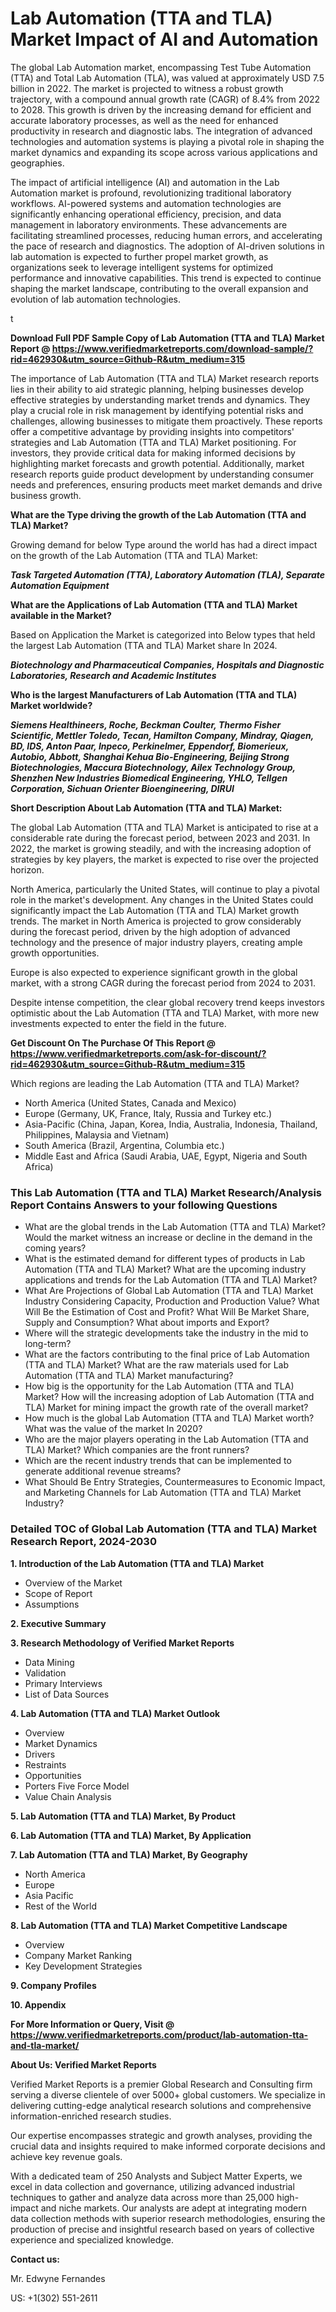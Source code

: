 <meta name="title" content="Global Lab Automation (TTA and TLA) Market Impact of AI and Automation"><meta name="description" content="The global Lab Automation market, encompassing Test Tube Automation (TTA) and Total Lab Automation (TLA), was valued at approximately USD 7.5 billion in 2022. The mark"><meta name="title" content="Lab Automation (TTA and TLA) Market Size, Share, Scope, Trends, Growth, Opportunities, Analysis, Forecast"><h1>Lab Automation (TTA and TLA) Market Impact of AI and Automation</h1><p>The global Lab Automation market, encompassing Test Tube Automation (TTA) and Total Lab Automation (TLA), was valued at approximately USD 7.5 billion in 2022. The market is projected to witness a robust growth trajectory, with a compound annual growth rate (CAGR) of 8.4% from 2022 to 2028. This growth is driven by the increasing demand for efficient and accurate laboratory processes, as well as the need for enhanced productivity in research and diagnostic labs. The integration of advanced technologies and automation systems is playing a pivotal role in shaping the market dynamics and expanding its scope across various applications and geographies.</p><p>The impact of artificial intelligence (AI) and automation in the Lab Automation market is profound, revolutionizing traditional laboratory workflows. AI-powered systems and automation technologies are significantly enhancing operational efficiency, precision, and data management in laboratory environments. These advancements are facilitating streamlined processes, reducing human errors, and accelerating the pace of research and diagnostics. The adoption of AI-driven solutions in lab automation is expected to further propel market growth, as organizations seek to leverage intelligent systems for optimized performance and innovative capabilities. This trend is expected to continue shaping the market landscape, contributing to the overall expansion and evolution of lab automation technologies.</p>t</p><p id="" class=""><strong>Download Full PDF Sample Copy of Lab Automation (TTA and TLA) Market Report @ <a href="https://www.verifiedmarketreports.com/download-sample/?rid=462930&utm_source=Github-R&utm_medium=315" target="_blank">https://www.verifiedmarketreports.com/download-sample/?rid=462930&utm_source=Github-R&utm_medium=315</a></strong></p><p>The importance of&nbsp;Lab Automation (TTA and TLA) Market research reports lies in their ability to aid strategic planning, helping businesses develop effective strategies by understanding market trends and dynamics. They play a crucial role in risk management by identifying potential risks and challenges, allowing businesses to mitigate them proactively. These reports offer a competitive advantage by providing insights into competitors' strategies and Lab Automation (TTA and TLA) Market positioning. For investors, they provide critical data for making informed decisions by highlighting market forecasts and growth potential. Additionally, market research reports guide product development by understanding consumer needs and preferences, ensuring products meet market demands and drive business growth.</p><p><strong>What are the&nbsp;Type driving the growth of the Lab Automation (TTA and TLA) Market?</strong></p><p id="" class="">Growing demand for below Type around the world has had a direct impact on the growth of the Lab Automation (TTA and TLA) Market:</p><em><strong>Task Targeted Automation (TTA), Laboratory Automation (TLA), Separate Automation Equipment</strong></em></p><strong>What are the&nbsp;Applications&nbsp;of Lab Automation (TTA and TLA) Market available in the Market?</strong></p><p id="" class="">Based on Application the Market is categorized into Below types that held the largest Lab Automation (TTA and TLA) Market share In 2024.</p><em><strong>Biotechnology and Pharmaceutical Companies, Hospitals and Diagnostic Laboratories, Research and Academic Institutes</strong></em></p><strong>Who is the largest Manufacturers of Lab Automation (TTA and TLA) Market worldwide?</strong></p><p><em><strong>Siemens Healthineers, Roche, Beckman Coulter, Thermo Fisher Scientific, Mettler Toledo, Tecan, Hamilton Company, Mindray, Qiagen, BD, IDS, Anton Paar, Inpeco, Perkinelmer, Eppendorf, Biomerieux, Autobio, Abbott, Shanghai Kehua Bio-Engineering, Beijing Strong Biotechnologies, Maccura Biotechnology, Ailex Technology Group, Shenzhen New Industries Biomedical Engineering, YHLO, Tellgen Corporation, Sichuan Orienter Bioengineering, DIRUI</strong></em></p><p id="" class=""><strong>Short Description About Lab Automation (TTA and TLA) Market:</strong></p><p>The global Lab Automation (TTA and TLA) Market is anticipated to rise at a considerable rate during the forecast period, between 2023 and 2031. In 2022, the market is growing steadily, and with the increasing adoption of strategies by key players, the market is expected to rise over the projected horizon.</p><p>North America, particularly the United States, will continue to play a pivotal role in the market's development. Any changes in the United States could significantly impact the Lab Automation (TTA and TLA) Market growth trends. The market in North America is projected to grow considerably during the forecast period, driven by the high adoption of advanced technology and the presence of major industry players, creating ample growth opportunities.</p><p>Europe is also expected to experience significant growth in the global market, with a strong CAGR during the forecast period from 2024 to 2031.</p><p>Despite intense competition, the clear global recovery trend keeps investors optimistic about the Lab Automation (TTA and TLA) Market, with more new investments expected to enter the field in the future.</p><p id="" class=""><strong>Get Discount On The Purchase Of This Report @ <a href="https://www.verifiedmarketreports.com/ask-for-discount/?rid=462930&utm_source=Github-R&utm_medium=315" target="_blank">https://www.verifiedmarketreports.com/ask-for-discount/?rid=462930&utm_source=Github-R&utm_medium=315</a></strong></p>Which regions are leading the Lab Automation (TTA and TLA) Market?</p><ul><li>North America (United States, Canada and Mexico)</li><li>Europe (Germany, UK, France, Italy, Russia and Turkey etc.)</li><li>Asia-Pacific (China, Japan, Korea, India, Australia, Indonesia, Thailand, Philippines, Malaysia and Vietnam)</li><li>South America (Brazil, Argentina, Columbia etc.)</li><li>Middle East and Africa (Saudi Arabia, UAE, Egypt, Nigeria and South Africa)</li></ul><h3 id="" class="">This Lab Automation (TTA and TLA) Market Research/Analysis Report Contains Answers to your following Questions</h3><ul><li>What are the global trends in the Lab Automation (TTA and TLA) Market? Would the market witness an increase or decline in the demand in the coming years?</li><li>What is the estimated demand for different types of products in Lab Automation (TTA and TLA) Market? What are the upcoming industry applications and trends for the Lab Automation (TTA and TLA) Market?</li><li>What Are Projections of Global Lab Automation (TTA and TLA) Market Industry Considering Capacity, Production and Production Value? What Will Be the Estimation of Cost and Profit? What Will Be Market Share, Supply and Consumption? What about imports and Export?</li><li>Where will the strategic developments take the industry in the mid to long-term?</li><li>What are the factors contributing to the final price of Lab Automation (TTA and TLA) Market? What are the raw materials used for Lab Automation (TTA and TLA) Market manufacturing?</li><li>How big is the opportunity for the Lab Automation (TTA and TLA) Market? How will the increasing adoption of Lab Automation (TTA and TLA) Market for mining impact the growth rate of the overall market?</li><li>How much is the global Lab Automation (TTA and TLA) Market worth? What was the value of the market In 2020?</li><li>Who are the major players operating in the Lab Automation (TTA and TLA) Market? Which companies are the front runners?</li><li>Which are the recent industry trends that can be implemented to generate additional revenue streams?</li><li>What Should Be Entry Strategies, Countermeasures to Economic Impact, and Marketing Channels for Lab Automation (TTA and TLA) Market Industry?</li></ul><h3 id="" class="">Detailed TOC of Global Lab Automation (TTA and TLA) Market Research Report, 2024-2030</h3><p id="" class=""><strong>1. Introduction of the Lab Automation (TTA and TLA) Market</strong></p><ul><li>Overview of the Market</li><li>Scope of Report</li><li>Assumptions</li></ul><p id="" class=""><strong>2. Executive Summary</strong></p><p id="" class=""><strong>3. Research Methodology of Verified Market Reports</strong></p><ul><li>Data Mining</li><li>Validation</li><li>Primary Interviews</li><li>List of Data Sources</li></ul><p id="" class=""><strong>4. Lab Automation (TTA and TLA) Market Outlook</strong></p><ul><li>Overview</li><li>Market Dynamics</li><li>Drivers</li><li>Restraints</li><li>Opportunities</li><li>Porters Five Force Model</li><li>Value Chain Analysis</li></ul><p id="" class=""><strong>5. Lab Automation (TTA and TLA) Market, By Product</strong></p><p id="" class=""><strong>6. Lab Automation (TTA and TLA) Market, By Application</strong></p><p id="" class=""><strong>7. Lab Automation (TTA and TLA) Market, By Geography</strong></p><ul><li>North America</li><li>Europe</li><li>Asia Pacific</li><li>Rest of the World</li></ul><p id="" class=""><strong>8. Lab Automation (TTA and TLA) Market Competitive Landscape</strong></p><ul><li>Overview</li><li>Company Market Ranking</li><li>Key Development Strategies</li></ul><p id="" class=""><strong>9. Company Profiles</strong></p><p id="" class=""><strong>10. Appendix</strong></p><p id="" class=""><strong>For More Information or Query, Visit @ <a href="https://www.verifiedmarketreports.com/product/lab-automation-tta-and-tla-market/" target="_blank">https://www.verifiedmarketreports.com/product/lab-automation-tta-and-tla-market/</a></strong></p><p id="" class=""><strong>About Us: Verified Market Reports</strong></p><p id="" class="">Verified Market Reports is a premier Global Research and Consulting firm serving a diverse clientele of over 5000+ global customers. We specialize in delivering cutting-edge analytical research solutions and comprehensive information-enriched research studies.</p><p id="" class="">Our expertise encompasses strategic and growth analyses, providing the crucial data and insights required to make informed corporate decisions and achieve key revenue goals.</p><p id="" class="">With a dedicated team of 250 Analysts and Subject Matter Experts, we excel in data collection and governance, utilizing advanced industrial techniques to gather and analyze data across more than 25,000 high-impact and niche markets. Our analysts are adept at integrating modern data collection methods with superior research methodologies, ensuring the production of precise and insightful research based on years of collective experience and specialized knowledge.</p><p id="" class=""><strong>Contact us:</strong></p><p id="" class="">Mr. Edwyne Fernandes</p><p id="" class="">US: +1(302) 551-2611</p>